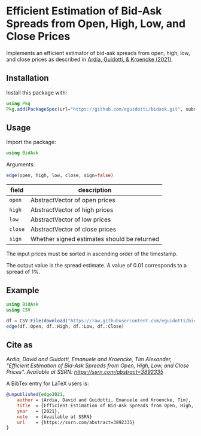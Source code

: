 # Efficient Estimation of Bid-Ask Spreads from Open, High, Low, and Close Prices

Implements an efficient estimator of bid-ask spreads from open, high, low, and close 
prices as described in [Ardia, Guidotti, & Kroencke (2021)](https://www.ssrn.com/abstract=3892335).

## Installation

Install this package with:

```julia
using Pkg
Pkg.add(PackageSpec(url="https://github.com/eguidotti/bidask.git", subdir="julia/"))
```

## Usage

Import the package:

```julia
using BidAsk
```

Arguments:

```julia
edge(open, high, low, close, sign=false)
```

| field   | description                                 |
| ------- | ------------------------------------------- |
| `open`  | AbstractVector of open prices               |
| `high`  | AbstractVector of high prices               |
| `low`   | AbstractVector of low prices                |
| `close` | AbstractVector of close prices              |
| `sign`  | Whether signed estimates should be returned |

The input prices must be sorted in ascending order of the timestamp. 

The output value is the spread estimate. A value of 0.01 corresponds to a spread of 1%.

## Example

```julia
using BidAsk
using CSV

df = CSV.File(download("https://raw.githubusercontent.com/eguidotti/bidask/main/pseudocode/ohlc.csv"))
edge(df.:Open, df.:High, df.:Low, df.:Close)    
```

## Cite as

*Ardia, David and Guidotti, Emanuele and Kroencke, Tim Alexander, "Efficient Estimation of Bid-Ask Spreads from Open, High, Low, and Close Prices". Available at SSRN: https://ssrn.com/abstract=3892335*

A BibTex  entry for LaTeX users is:

```bibtex
@unpublished{edge2021,
    author = {Ardia, David and Guidotti, Emanuele and Kroencke, Tim},
    title  = {Efficient Estimation of Bid-Ask Spreads from Open, High, Low, and Close Prices},
    year   = {2021},
    note   = {Available at SSRN}
    url    = {https://ssrn.com/abstract=3892335}
}
```
